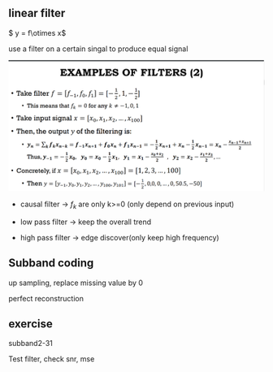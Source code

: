 ## linear filter

$ y = f\otimes x$

use a filter on a certain singal to produce equal signal

![image-20221117095835846](1117subband.assets/image-20221117095835846.png)

- causal filter -> $f_k$ are only k>=0 (only depend on previous input)

- low pass filter -> keep the overall trend
- high pass filter -> edge discover(only keep high frequency)

## Subband coding

up sampling, replace missing value by 0

perfect reconstruction 

## exercise

subband2-31

Test filter, check snr, mse
